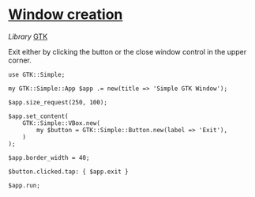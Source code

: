 [1]: http://rosettacode.org/wiki/Window_creation

# [Window creation][1]

*Library* [GTK](https://github.com/perl6/gtk-simple)



Exit either by clicking the button or the close window control in the upper corner.

```perl6
use GTK::Simple;
 
my GTK::Simple::App $app .= new(title => 'Simple GTK Window');
 
$app.size_request(250, 100);
 
$app.set_content(
    GTK::Simple::VBox.new(
        my $button = GTK::Simple::Button.new(label => 'Exit'),
    )
);
 
$app.border_width = 40;
 
$button.clicked.tap: { $app.exit }
 
$app.run;
```
